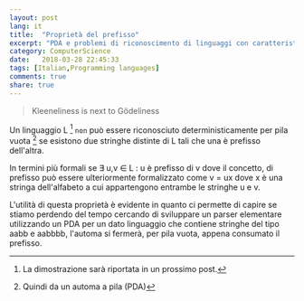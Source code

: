 ```yaml
---
layout: post
lang: it
title:  "Proprietà del prefisso"
excerpt: "PDA e problemi di riconoscimento di linguaggi con caratteristiche particolari."
category: ComputerScience
date:   2018-03-28 22:45:33
tags: [Italian,Programming languages]
comments: true
share: true
---
```


> Kleeneliness is next to Gödeliness 

Un linguaggio L [^footnote1] `non` può essere riconosciuto deterministicamente per pila vuota [^footnote2] se esistono due stringhe distinte di L tali che una è prefisso dell'altra. 

In termini più formali se &exist; u,v &isin; L : u è prefisso di v dove il concetto, di prefisso può essere ulteriormente formalizzato come v = ux dove x è una stringa dell'alfabeto a cui appartengono entrambe le stringhe u e v.

L'utilità di questa proprietà è evidente in quanto ci permette di capire se stiamo perdendo del tempo cercando di sviluppare un parser elementare utilizzando un PDA per un dato linguaggio che contiene stringhe del tipo aabb e aabbbb, l'automa si fermerà, per pila vuota, appena consumato il prefisso.

[^footnote1]: La dimostrazione sarà riportata in un prossimo post.
[^footnote2]: Quindi da un automa a pila (PDA)